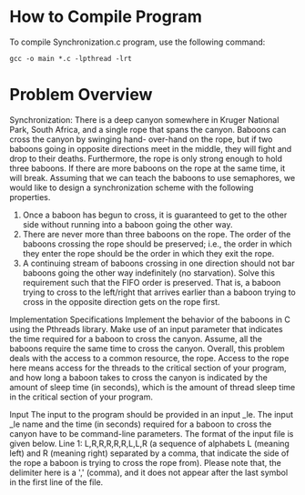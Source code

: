 # How to Compile Program

To compile Synchronization.c program, use the following command:
```
gcc -o main *.c -lpthread -lrt
```
# Problem Overview

Synchronization: There is a deep canyon somewhere in Kruger National Park, South Africa, and a single rope that spans the canyon. Baboons can cross the canyon by swinging hand- over-hand on the rope, but if two baboons going in opposite directions meet in the middle, they will fight and drop to their deaths. Furthermore, the rope is only strong enough to hold three baboons. If there are more baboons on the rope at the same time, it will break. Assuming that we can teach the baboons to use semaphores, we would like to design a synchronization scheme with the following properties.
1.	Once a baboon has begun to cross, it is guaranteed to get to the other side without running into a baboon going the other way.
2.	There are never more than three baboons on the rope. The order of the baboons crossing the rope should be preserved; i.e., the order in which they enter the rope should be the order in which they exit the rope.
3.	A continuing stream of baboons crossing in one direction should not bar baboons going the other way indefinitely (no starvation). Solve this requirement such that the FIFO order is preserved. That is, a baboon trying to cross to the left/right that arrives earlier than a baboon trying to cross in the opposite direction gets on the rope first.

Implementation Specifications
Implement the behavior of the baboons in C using the Pthreads library.
Make use of an input parameter that indicates the time required for a baboon to cross the canyon. Assume, all the baboons require the same time to cross the canyon.
Overall, this problem deals with the access to a common resource, the rope. Access to the rope here means access for the threads to the critical section of your program, and how long a baboon takes to cross the canyon is indicated by the amount of sleep time (in seconds), which is the amount of thread sleep time in the critical section of your program.

Input
The input to the program should be provided in an input _le. The input _le name and the time (in seconds) required for a baboon to cross the canyon have to be command-line parameters.
The format of the input file is given below.
Line 1: L,R,R,R,R,R,L,L,R (a sequence of alphabets L (meaning left) and R (meaning right) separated by a comma, that indicate the side of the rope a baboon is trying to cross the rope from). Please note that, the delimiter here is a ',' (comma), and it does not appear after the last symbol in the first line of the file.

